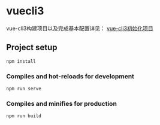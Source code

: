 # vuecli3
vue-cli3构建项目以及完成基本配置详见： [vue-cli3初始化项目](https://www.cnblogs.com/XHappyness/p/9989693.html)

## Project setup
```
npm install
```

### Compiles and hot-reloads for development
```
npm run serve
```

### Compiles and minifies for production
```
npm run build
```
